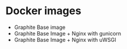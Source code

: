 # Docker images

* Graphite Base image
* Graphite Base Image + Nginx with gunicorn
* Graphite Base Image + Nginx with uWSGI
